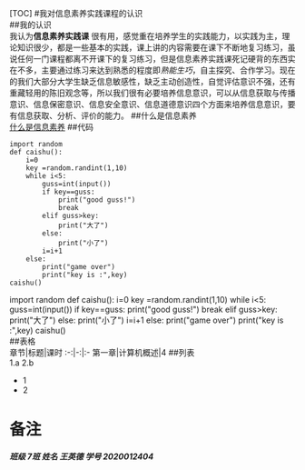 [TOC]
#我对信息素养实践课程的认识  
##我的认识  
我认为**信息素养实践课** 很有用，感觉重在培养学生的实践能力，以实践为主，理论知识很少，都是一些基本的实践，课上讲的内容需要在课下不断地复习练习，虽说任何一门课程都离不开课下的复习练习，但是信息素养实践课死记硬背的东西实在不多，主要通过练习来达到熟悉的程度即*熟能生巧*，自主探究、合作学习。现在的我们大部分大学生缺乏信息敏感性，缺乏主动创造性，自觉评估意识不强，还有重藏轻用的陈旧观念等，所以我们很有必要培养信息意识，可以从信息获取与传播意识、信息保密意识、信息安全意识、信息道德意识四个方面来培养信息意识，要有信息获取、分析、评价的能力。
##什么是信息素养  
[什么是信息素养](http://www.zhixing123.cn/lilun/32201.html)
##代码  
~~~
import random
def caishu():
    i=0
    key =random.randint(1,10)
    while i<5:
        guss=int(input())
        if key==guss:
            print("good guss!")
            break
        elif guss>key:
            print("大了")
        else:
            print("小了")
        i=i+1
    else:
        print("game over")
        print("key is :",key)
caishu()  
~~~
import random
def caishu():
    i=0
    key =random.randint(1,10)
    while i<5:
        guss=int(input())
        if key==guss:
            print("good guss!")
            break
        elif guss>key:
            print("大了")
        else:
            print("小了")
        i=i+1
    else:
        print("game over")
        print("key is :",key)
caishu()  
##表格  
章节|标题|课时
:-:|-:|:-
第一章|计算机概述|4
##列表  
1.a
2.b
* 1
* 2
# 备注  
***班级 7班 姓名 王英德 学号 2020012404***

